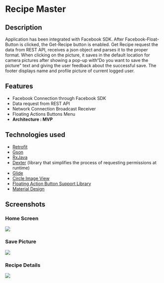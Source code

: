 # Recipe Master

## Description

Application has been integrated with Facebook SDK. After Facebook-Float-Button is clicked, the Get-Recipe button is enabled. Get Recipe request the data from REST API, receives a json object and parses it to the proper format. When clicking on the picture, it saves in the default location for camera pictures after showing a pop-up with“Do you want to save the picture" text and giving the user feedback about the successful save. The footer displays name and profile picture of current logged user.

## Features

-  Facebook Connection through Facebook SDK 
- Data request from REST API
- Network Connection Broadcast Receiver 
- Floating Actions Buttons Menu
- **Architecture : MVP**

## Technologies used

-  [Retrofit](https://square.github.io/retrofit/ "Retrofit")
- [Gson](https://github.com/google/gson "Gson")
- [RxJava](https://github.com/ReactiveX/RxJava "RxJava")
- [Dexter](https://github.com/Karumi/Dexter "Dexter") (library that simplifies the process of requesting permissions at runtime)
- [Glide](https://github.com/bumptech/glide "Glide")
- [Circle Image View](https://github.com/hdodenhof/CircleImageView "Circle Image View") 
- [Floating Action Button Support Library](https://github.com/zendesk/android-floating-action-button "Floating Action Button Support library") 
- [ Material Design](https://material.io/develop/android/docs/getting-started/ " Material Design") 

## Screenshots

### Home Screen

![](https://user-images.githubusercontent.com/45905489/87193519-2a448400-c2f9-11ea-90a3-08db3b71cdf0.png)

### Save Picture

![](https://user-images.githubusercontent.com/45905489/87193536-329cbf00-c2f9-11ea-9c28-478314d62597.png)

### Recipe Details

![](https://user-images.githubusercontent.com/45905489/87193617-40eadb00-c2f9-11ea-9430-fb2fa823f81a.png) 

